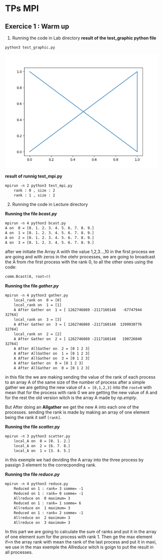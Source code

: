 # TPs MPI

## Exercice 1 : Warm up

1. Running the code in Lab directory 
**result of the test_graphic python file**
```shell       
python3 test_graphic.py
```
![Figure 1](images/Figure_1.png)

**result of runnig test_mpi.py**
```shell
mpirun -n 2 python3 test_mpi.py
    rank : 0 , size : 2
    rank : 1 , size : 2
```

2. Running the code in Lecture directory

**Running the file _bcast.py_**
```shell
mpirun -n 4 python3 bcast.py
A on  0 = [0. 1. 2. 3. 4. 5. 6. 7. 8. 9.]
A on  1 = [0. 1. 2. 3. 4. 5. 6. 7. 8. 9.]
A on  2 = [0. 1. 2. 3. 4. 5. 6. 7. 8. 9.]
A on  3 = [0. 1. 2. 3. 4. 5. 6. 7. 8. 9.]
```

after we initiate the Array A wiith the value 1,2,3...,10 in the first process we are going and with zeros in the otehr processes, we are going to broadcast the A from rhe first process with the rank 0, to all the other ones using the code:
```python 
comm.Bcast(A, root=0)
```

**Running the  file _gather.py_**
```shell
mpirun -n 4 python3 gather.py
    local_rank on  0 = [0]
    local_rank on  1 = [1]
    A After Gather on  1 = [ 1262746869 -2117160148   -67747944       32764]
    local_rank on  3 = [3]
    A After Gather on  3 = [ 1262746869 -2117160148  1399930776       32764]
    local_rank on  2 = [2]
    A After Gather on  2 = [ 1262746869 -2117160148   190726040       32764]
    A After AllGather on  2 = [0 1 2 3]
    A After AllGather on  1 = [0 1 2 3]
    A After AllGather on  3 = [0 1 2 3]
    A After Gather on  0 = [0 1 2 3]
    A After AllGather on  0 = [0 1 2 3]
```
in this file the we are making sending the value of the rank of each process to an array A of the same size of the number of process after a simple gather we are getting the new value of ``` A = [0,1,2,3] ``` into the ```root=0``` with mean that for the process with rank 0 we are getting the new value of A and for the rest the old version witch is the array A made by _np.empty_.

But After doing an **Allgather** we get the new A into each one of the processes. 
sending the rank is made by making an array of one element being the rank it self ```[rank]```.

**Running the file _scatter.py_**
```shell        
mpirun -n 3 python3 scatter.py
    local_A on  0 = [0. 1. 2.]
    local_A on  2 = [6. 7. 8.]
    local_A on  1 = [3. 4. 5.]
```
in this exemple we had deviding the A array into the three process by passign 3 element to the correcponding rank.

**Running the file _reduce.py_**
```shell
mpirun -n 4 python3 reduce.py
    Reduced on 1 : rank= 3 somme= -1
    Reduced on 1 : rank= 0 somme= -1
    Allreduce on  0 maximum= 3
    Reduced on 1 : rank= 1 somme= 6
    Allreduce on  1 maximum= 3
    Reduced on 1 : rank= 2 somme= -1
    Allreduce on  2 maximum= 3
    Allreduce on  3 maximum= 3
```
In this part we are going to calculate the sum of ranks and put it in the array of one element sum for the process with rank 1. Then ge the max element if=n the array rank with mean the rank of the last process and put it in maxi, we use in the max exemple the _Allreduce_ witch is goign to put the result in all processes.

